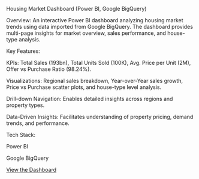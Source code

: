 Housing Market Dashboard (Power BI, Google BigQuery)

Overview:
An interactive Power BI dashboard analyzing housing market trends using data imported from Google BigQuery. The dashboard provides multi-page insights for market overview, sales performance, and house-type analysis.

Key Features:

KPIs: Total Sales (193bn), Total Units Sold (100K), Avg. Price per Unit (2M), Offer vs Purchase Ratio (98.24%).

Visualizations: Regional sales breakdown, Year-over-Year sales growth, Price vs Purchase scatter plots, and house-type level analysis.

Drill-down Navigation: Enables detailed insights across regions and property types.

Data-Driven Insights: Facilitates understanding of property pricing, demand trends, and performance.

Tech Stack:

Power BI

Google BigQuery

[View the Dashboard](https://app.powerbi.com/groups/me/reports/c73f5ff7-e695-45bc-9073-0c8704654d6b/55e4cd72338081859e98?experience=power-bi)
